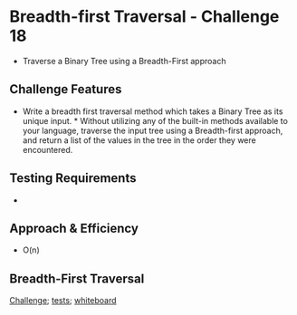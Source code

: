 # Breadth-first Traversal - Challenge 18

* Traverse a Binary Tree using a Breadth-First approach

## Challenge Features
* Write a breadth first traversal method which takes a Binary Tree as its unique input. * Without utilizing any of the built-in methods available to your language, traverse the input tree using a Breadth-first approach, and return a list of the values in the tree in the order they were encountered.

## Testing Requirements
* 

## Approach & Efficiency
* O(n)

## Breadth-First Traversal

[Challenge](breadth-first.js);
[tests](breadth-first.test.js);
[whiteboard](#)